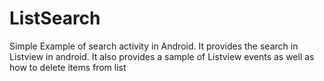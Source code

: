 ListSearch
==========

Simple Example of  search activity in Android. It provides the search in Listview in android. It also provides a sample of 
Listview events as well as how to delete items from list
